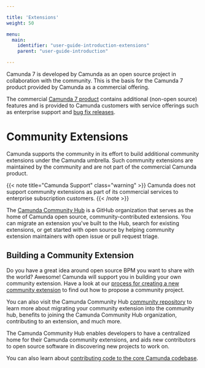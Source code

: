 ```yaml
---

title: 'Extensions'
weight: 50

menu:
  main:
    identifier: "user-guide-introduction-extensions"
    parent: "user-guide-introduction"

---
```


Camunda 7 is developed by Camunda as an open source project in collaboration with the community. This is the basis for the Camunda 7 product provided by Camunda as a commercial offering.

The commercial [Camunda 7 product](https://camunda.com/platform-7/) contains additional (non-open source) features and is provided to Camunda customers with service offerings such as enterprise support and [bug fix releases](/enterprise/download/).

# Community Extensions

Camunda supports the community in its effort to build additional community extensions under the Camunda umbrella. Such community extensions are maintained by the community and are not part of the commercial Camunda product. 

{{< note title="Camunda Support" class="warning" >}}
  Camunda does not support community extensions as part of its commercial services to enterprise subscription customers.
{{< /note >}}

The [Camunda Community Hub](https://github.com/camunda-community-hub) is a GitHub organization that serves as the home of Camunda open source, community-contributed extensions. You can migrate an extension you've built to the Hub, search for existing extensions, or get started with open source by helping community extension maintainers with open issue or pull request triage.

## Building a Community Extension

Do you have a great idea around open source BPM you want to share with the world? Awesome! Camunda will support you in building your own community extension. Have a look at our [process for creating a new community extension](https://github.com/camunda-community-hub/community/blob/main/creating-new-extensions.md) to find out how to propose a community project.

You can also visit the Camunda Community Hub [community repository](https://github.com/camunda-community-hub/community) to learn more about migrating your community extension into the community hub, benefits to joining the Camunda Community Hub organization, contributing to an extension, and much more.

The Camunda Community Hub enables developers to have a centralized home for their Camunda community extensions, and aids new contributors to open source software in discovering new projects to work on.

You can also learn about [contributing code to the core Camunda codebase](https://camunda.com/developers/how-to-contribute/).

